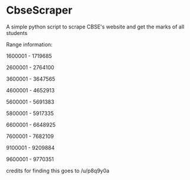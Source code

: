 # CbseScraper
A simple python script to scrape CBSE's website and get the marks of all students

Range information:

1600001 - 1719685

2600001 - 2764100

3600001 - 3647565

4600001 - 4652913

5600001 - 5691383

5800001 - 5917335

6600001 - 6648925

7600001 - 7682109

9100001 - 9209884

9600001 - 9770351

credits for finding this goes to /u/p8q9y0a
